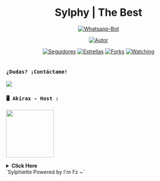 <h1 align='center'>Sylphy | The Best</h1>

<div align="center">

<a href="#"><img title="Whatsapp-Bot" src="https://img.shields.io/badge/Whatsapp Bot-green?colorA=%23ff0000&colorB=%23017e40&style=for-the-badge"></a>
</p>
<p align="center">
<a href="https://github.com/FzTeis"><img title="Autor" src="https://img.shields.io/badge/FzTeis-red.svg?style=for-the-badge&logo=github"></a>
</p>
<p align="center">
<a href="https://github.com/FzTeis/followes"><img title="Seguidores" src="https://img.shields.io/github/followers/FzTeis?color=green&style=flat-square"></a>
<a href="https://github.com/FzTeis/Sylphiette/stargazers/"><img title="Estrellas" src="https://img.shields.io/github/stars/FzTeis/Sylphiette?color=red&style=flat-square"></a>
<a href="https://github.com/FzTeis/Sylphiette/network/members"><img title="Forks" src="https://img.shields.io/github/forks/FzTeis/Sylphiette?color=red&style=flat-square"></a>
<a href="https://github.com/FzTeis/Sylphiette/watchers"><img title="Watching" src="https://img.shields.io/github/watchers/FzTeis/Sylphiette?label=Visitantes&color=blue&style=flat-square"></a>
</p>
<h1 align="center"></h1>
  </div>
  
### `¿Dudas? ¡Contáctame!`
<a href="http://wa.me/522431268546" target="blank"><img src="https://img.shields.io/badge/FzTeis-25D366?style=for-the-badge&logo=whatsapp&logoColor=white" />
  </a>
### **`🖥️ Akirax - Host :`**
<a href="https://home.akirax.net"><img src="https://files.catbox.moe/1lmwog.jpeg" height="130px"></a>

<details>
 <summary><b>Click Here</b></summary>

- **Panel:** [`Aquí`](https://console.akirax.net)
- **Dashboard:** [`Aquí`](https://home.akirax.net)
</details>
`Sylphiette Powered by I'm Fz ~`
